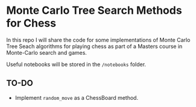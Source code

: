 # Monte Carlo Tree Search Methods for Chess

In this repo I will share the code for some implementations of Monte Carlo Tree Seach algorithms for playing chess as part of a Masters course in Monte-Carlo search and games.


Useful notebooks will be stored in the `/notebooks` folder.


## TO-DO

- Implement `random_move` as a ChessBoard method.
